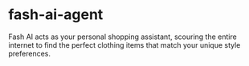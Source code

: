 # fash-ai-agent
Fash AI acts as your personal shopping assistant, scouring the entire internet to find the perfect clothing items that match your unique style preferences.

